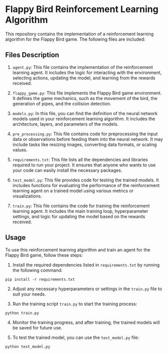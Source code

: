 # Flappy Bird Reinforcement Learning Algorithm

This repository contains the implementation of a reinforcement learning algorithm for the Flappy Bird game. The following files are included:

## Files Description

1. `agent.py`: This file contains the implementation of the reinforcement learning agent. It includes the logic for interacting with the environment, selecting actions, updating the model, and learning from the rewards received.

2. `flappy_game.py`: This file implements the Flappy Bird game environment. It defines the game mechanics, such as the movement of the bird, the generation of pipes, and the collision detection.

3. `models.py`: In this file, you can find the definition of the neural network models used in your reinforcement learning algorithm. It includes the architecture, layers, and parameters of the models.

4. `pre_processing.py`: This file contains code for preprocessing the input data or observations before feeding them into the neural network. It may include tasks like resizing images, converting data formats, or scaling values.

5. `requirements.txt`: This file lists all the dependencies and libraries required to run your project. It ensures that anyone who wants to use your code can easily install the necessary packages.

6. `test_model.py`: This file provides code for testing the trained models. It includes functions for evaluating the performance of the reinforcement learning agent on a trained model using various metrics or visualizations.

7. `train.py`: This file contains the code for training the reinforcement learning agent. It includes the main training loop, hyperparameter settings, and logic for updating the model based on the rewards received.

## Usage

To use this reinforcement learning algorithm and train an agent for the Flappy Bird game, follow these steps:

1. Install the required dependencies listed in `requirements.txt` by running the following command:

```pip install -r requirements.txt```

2. Adjust any necessary hyperparameters or settings in the `train.py` file to suit your needs.

3. Run the training script `train.py` to start the training process:

```python train.py```

4. Monitor the training progress, and after training, the trained models will be saved for future use.

5. To test the trained model, you can use the `test_model.py` file:

```python test_model.py```

